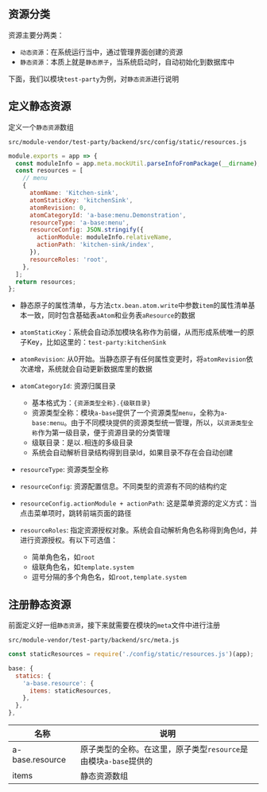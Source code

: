 ## 资源分类

资源主要分两类：

- `动态资源`：在系统运行当中，通过管理界面创建的资源
- `静态资源`：本质上就是`静态原子`，当系统启动时，自动初始化到数据库中

下面，我们以模块`test-party`为例，对`静态资源`进行说明

## 定义静态资源

定义一个`静态资源`数组

`src/module-vendor/test-party/backend/src/config/static/resources.js`

``` javascript
module.exports = app => {
  const moduleInfo = app.meta.mockUtil.parseInfoFromPackage(__dirname);
  const resources = [
    // menu
    {
      atomName: 'Kitchen-sink',
      atomStaticKey: 'kitchenSink',
      atomRevision: 0,
      atomCategoryId: 'a-base:menu.Demonstration',
      resourceType: 'a-base:menu',
      resourceConfig: JSON.stringify({
        actionModule: moduleInfo.relativeName,
        actionPath: 'kitchen-sink/index',
      }),
      resourceRoles: 'root',
    },
  ];
  return resources;
};
```

- 静态原子的属性清单，与方法`ctx.bean.atom.write`中参数`item`的属性清单基本一致，同时包含基础表`aAtom`和业务表`aResource`的数据

- `atomStaticKey`：系统会自动添加模块名称作为前缀，从而形成系统唯一的原子Key，比如这里的：`test-party:kitchenSink`

- `atomRevision`: 从0开始。当静态原子有任何属性变更时，将`atomRevision`依次递增，系统就会自动更新数据库里的数据

- `atomCategoryId`: 资源归属目录
  - 基本格式为：`{资源类型全称}.{级联目录}`
  - 资源类型全称：模块`a-base`提供了一个资源类型`menu`，全称为`a-base:menu`。由于不同模块提供的资源类型统一管理，所以，以`资源类型全称`作为第一级目录，便于资源目录的分类管理
  - 级联目录：是以`.`相连的多级目录
  - 系统会自动解析目录结构得到目录Id，如果目录不存在会自动创建

- `resourceType`: 资源类型全称

- `resourceConfig`: 资源配置信息。不同类型的资源有不同的结构约定

- `resourceConfig.actionModule + actionPath`: 这是菜单资源的定义方式：当点击菜单项时，跳转前端页面的路径

- `resourceRoles`: 指定资源授权对象。系统会自动解析角色名称得到角色Id，并进行资源授权。有以下可选值：
  - 简单角色名，如`root`
  - 级联角色名，如`template.system`
  - 逗号分隔的多个角色名，如`root,template.system`

## 注册静态资源

前面定义好一组`静态资源`，接下来就需要在模块的`meta`文件中进行注册

`src/module-vendor/test-party/backend/src/meta.js`

``` javascript
const staticResources = require('./config/static/resources.js')(app);

base: {
  statics: {
    'a-base.resource': {
      items: staticResources,
    },
  },
},
```

|名称|说明|
|--|--|
|a-base.resource|原子类型的全称。在这里，原子类型`resource`是由模块`a-base`提供的|
|items|静态资源数组|
